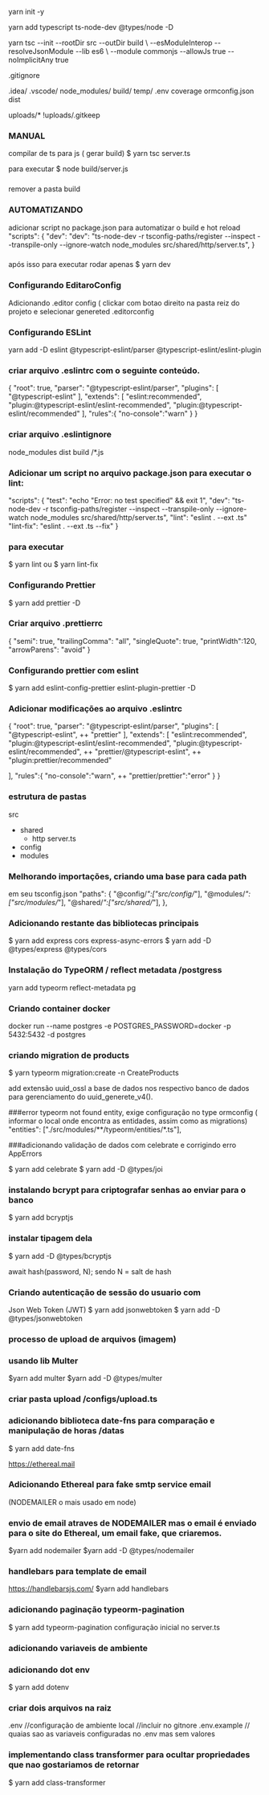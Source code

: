 yarn init -y

yarn add typescript ts-node-dev @types/node -D

yarn tsc --init --rootDir src --outDir build \ --esModuleInterop --resolveJsonModule --lib es6 \ --module commonjs --allowJs true --noImplicitAny true

.gitignore

.idea/
.vscode/
node_modules/
build/
temp/
.env
coverage
ormconfig.json
dist

uploads/*
!uploads/.gitkeep

### MANUAL
compilar de ts para js ( gerar build)
$ yarn tsc server.ts

para executar
$ node build/server.js
###

remover a pasta build

### AUTOMATIZANDO
adicionar script no package.json para automatizar o build e hot reload
"scripts": {
  "dev": "dev": "ts-node-dev -r tsconfig-paths/register --inspect --transpile-only --ignore-watch node_modules src/shared/http/server.ts",
}
###

após isso para executar rodar apenas
$ yarn dev

### Configurando EditaroConfig
Adicionando .editor config ( clickar com botao direito na pasta reiz do projeto e selecionar genereted .editorconfig

### Configurando ESLint
yarn add -D eslint @typescript-eslint/parser @typescript-eslint/eslint-plugin
### criar arquivo .eslintrc com o seguinte conteúdo.
{
  "root": true,
  "parser": "@typescript-eslint/parser",
  "plugins": [
    "@typescript-eslint"
  ],
  "extends": [
    "eslint:recommended",
    "plugin:@typescript-eslint/eslint-recommended",
    "plugin:@typescript-eslint/recommended"
  ],
"rules":{
    "no-console":"warn"
  }
}

### criar arquivo .eslintignore
node_modules
dist
build
/*.js


### Adicionar um script no arquivo package.json para executar o lint:

"scripts": {
  "test": "echo \"Error: no test specified\" &amp;&amp; exit 1",
  "dev": "ts-node-dev -r tsconfig-paths/register --inspect --transpile-only --ignore-watch node_modules src/shared/http/server.ts",
  "lint": "eslint . --ext .ts"
  "lint-fix": "eslint . --ext .ts --fix"
}

### para executar
$ yarn lint ou $ yarn lint-fix

### Configurando Prettier
$ yarn add prettier -D

### Criar arquivo .prettierrc
{
  "semi": true,
  "trailingComma": "all",
  "singleQuote": true,
  "printWidth":120,
  "arrowParens": "avoid"
}

### Configurando prettier com eslint
$ yarn add eslint-config-prettier eslint-plugin-prettier -D

### Adicionar modificações ao arquivo .eslintrc
{
  "root": true,
  "parser": "@typescript-eslint/parser",
  "plugins": [
    "@typescript-eslint",
    ++ "prettier"
  ],
  "extends": [
    "eslint:recommended",
    "plugin:@typescript-eslint/eslint-recommended",
    "plugin:@typescript-eslint/recommended",
    ++ "prettier/@typescript-eslint",
    ++ "plugin:prettier/recommended"

  ],
  "rules":{
    "no-console":"warn",
    ++ "prettier/prettier":"error"
  }
}

### estrutura de pastas
src
 - shared
   - http
     server.ts
 - config
 - modules

### Melhorando importações, criando uma base para cada path
em seu tsconfig.json
     "paths": {
       "@config/*":["src/config/*"],
       "@modules/*":["src/modules/*"],
       "@shared/*":["src/shared/*"],
     },

### Adicionando restante das bibliotecas principais
$ yarn add express cors express-async-errors
$ yarn add -D @types/express @types/cors

### Instalação do TypeORM / reflect metadata /postgress
yarn add typeorm reflect-metadata pg

### Criando container docker

docker run --name postgres -e POSTGRES_PASSWORD=docker -p 5432:5432 -d postgres

### criando migration de products
$ yarn typeorm migration:create -n CreateProducts

add extensão uuid_ossl a base de dados nos respectivo banco de dados para gerenciamento do uuid_generete_v4().

###error typeorm not found entity, exige configuração no type ormconfig ( informar o local onde encontra as entidades, assim como as migrations)
    "entities": ["./src/modules/**/typeorm/entities/*.ts"],


###adicionando validação de dados com celebrate
e corrigindo erro AppErrors

$ yarn add celebrate
$ yarn add -D @types/joi

### instalando bcrypt para criptografar senhas ao enviar para o banco
$ yarn add bcryptjs
### instalar tipagem dela
$ yarn add -D @types/bcryptjs

await hash(password, N); sendo N = salt de hash

### Criando autenticação de sessão do usuario com
Json Web Token (JWT)
$ yarn add jsonwebtoken
$ yarn add -D @types/jsonwebtoken

### processo de upload de arquivos (imagem)
### usando lib Multer
$yarn add multer
$yarn add -D @types/multer
 ### criar pasta upload /configs/upload.ts

### adicionando biblioteca date-fns para comparação e manipulação de horas /datas
$ yarn add date-fns

https://ethereal.mail
### Adicionando Ethereal para fake smtp service email
(NODEMAILER o mais usado em node)
### envio de email atraves de NODEMAILER mas o email é enviado para o site do Ethereal, um email fake, que criaremos.
$yarn add nodemailer
$yarn add -D @types/nodemailer

### handlebars para template de email
https://handlebarsjs.com/
$yarn add handlebars

### adicionando paginação typeorm-pagination
$ yarn add typeorm-pagination
configuração inicial no server.ts

### adicionando variaveis de ambiente
### adicionando dot env
$ yarn add dotenv

### criar dois arquivos na raiz
.env //configuração de ambiente local //incluir no gitnore
.env.example // quaias sao as variaveis configuradas no .env mas sem valores

### implementando class transformer para ocultar propriedades que nao gostariamos de retornar
$ yarn add class-transformer

